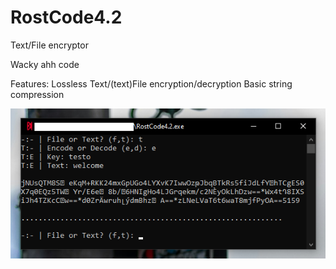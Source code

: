 # RostCode4.2
Text/File encryptor

Wacky ahh code

Features:
Lossless Text/(text)File encryption/decryption
Basic string compression

![alt text](https://github.com/Noisec/pic-s/blob/main/images/rosty.png?raw=true)
